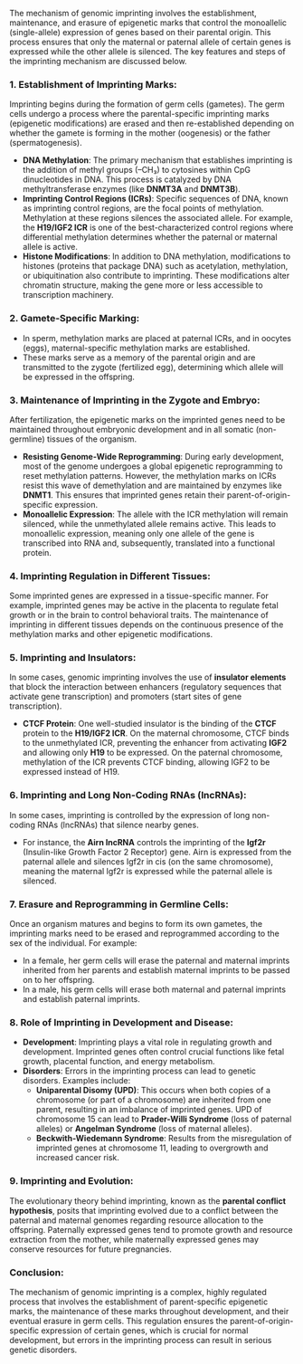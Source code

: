 The mechanism of genomic imprinting involves the establishment, maintenance, and erasure of epigenetic marks that control the monoallelic (single-allele) expression of genes based on their parental origin. This process ensures that only the maternal or paternal allele of certain genes is expressed while the other allele is silenced. The key features and steps of the imprinting mechanism are discussed below.

### 1. **Establishment of Imprinting Marks:**
Imprinting begins during the formation of germ cells (gametes). The germ cells undergo a process where the parental-specific imprinting marks (epigenetic modifications) are erased and then re-established depending on whether the gamete is forming in the mother (oogenesis) or the father (spermatogenesis).

- **DNA Methylation**: The primary mechanism that establishes imprinting is the addition of methyl groups (–CH₃) to cytosines within CpG dinucleotides in DNA. This process is catalyzed by DNA methyltransferase enzymes (like **DNMT3A** and **DNMT3B**).
- **Imprinting Control Regions (ICRs)**: Specific sequences of DNA, known as imprinting control regions, are the focal points of methylation. Methylation at these regions silences the associated allele. For example, the **H19/IGF2 ICR** is one of the best-characterized control regions where differential methylation determines whether the paternal or maternal allele is active.
- **Histone Modifications**: In addition to DNA methylation, modifications to histones (proteins that package DNA) such as acetylation, methylation, or ubiquitination also contribute to imprinting. These modifications alter chromatin structure, making the gene more or less accessible to transcription machinery.

### 2. **Gamete-Specific Marking:**
- In sperm, methylation marks are placed at paternal ICRs, and in oocytes (eggs), maternal-specific methylation marks are established.
- These marks serve as a memory of the parental origin and are transmitted to the zygote (fertilized egg), determining which allele will be expressed in the offspring.

### 3. **Maintenance of Imprinting in the Zygote and Embryo:**
After fertilization, the epigenetic marks on the imprinted genes need to be maintained throughout embryonic development and in all somatic (non-germline) tissues of the organism.

- **Resisting Genome-Wide Reprogramming**: During early development, most of the genome undergoes a global epigenetic reprogramming to reset methylation patterns. However, the methylation marks on ICRs resist this wave of demethylation and are maintained by enzymes like **DNMT1**. This ensures that imprinted genes retain their parent-of-origin-specific expression.
- **Monoallelic Expression**: The allele with the ICR methylation will remain silenced, while the unmethylated allele remains active. This leads to monoallelic expression, meaning only one allele of the gene is transcribed into RNA and, subsequently, translated into a functional protein.

### 4. **Imprinting Regulation in Different Tissues:**
Some imprinted genes are expressed in a tissue-specific manner. For example, imprinted genes may be active in the placenta to regulate fetal growth or in the brain to control behavioral traits. The maintenance of imprinting in different tissues depends on the continuous presence of the methylation marks and other epigenetic modifications.

### 5. **Imprinting and Insulators:**
In some cases, genomic imprinting involves the use of **insulator elements** that block the interaction between enhancers (regulatory sequences that activate gene transcription) and promoters (start sites of gene transcription).

- **CTCF Protein**: One well-studied insulator is the binding of the **CTCF** protein to the **H19/IGF2 ICR**. On the maternal chromosome, CTCF binds to the unmethylated ICR, preventing the enhancer from activating **IGF2** and allowing only **H19** to be expressed. On the paternal chromosome, methylation of the ICR prevents CTCF binding, allowing IGF2 to be expressed instead of H19.

### 6. **Imprinting and Long Non-Coding RNAs (lncRNAs):**
In some cases, imprinting is controlled by the expression of long non-coding RNAs (lncRNAs) that silence nearby genes.

- For instance, the **Airn lncRNA** controls the imprinting of the **Igf2r** (Insulin-like Growth Factor 2 Receptor) gene. Airn is expressed from the paternal allele and silences Igf2r in cis (on the same chromosome), meaning the maternal Igf2r is expressed while the paternal allele is silenced.

### 7. **Erasure and Reprogramming in Germline Cells:**
Once an organism matures and begins to form its own gametes, the imprinting marks need to be erased and reprogrammed according to the sex of the individual. For example:
- In a female, her germ cells will erase the paternal and maternal imprints inherited from her parents and establish maternal imprints to be passed on to her offspring.
- In a male, his germ cells will erase both maternal and paternal imprints and establish paternal imprints.

### 8. **Role of Imprinting in Development and Disease:**
- **Development**: Imprinting plays a vital role in regulating growth and development. Imprinted genes often control crucial functions like fetal growth, placental function, and energy metabolism.
- **Disorders**: Errors in the imprinting process can lead to genetic disorders. Examples include:
   - **Uniparental Disomy (UPD)**: This occurs when both copies of a chromosome (or part of a chromosome) are inherited from one parent, resulting in an imbalance of imprinted genes. UPD of chromosome 15 can lead to **Prader-Willi Syndrome** (loss of paternal alleles) or **Angelman Syndrome** (loss of maternal alleles).
   - **Beckwith-Wiedemann Syndrome**: Results from the misregulation of imprinted genes at chromosome 11, leading to overgrowth and increased cancer risk.

### 9. **Imprinting and Evolution:**
The evolutionary theory behind imprinting, known as the **parental conflict hypothesis**, posits that imprinting evolved due to a conflict between the paternal and maternal genomes regarding resource allocation to the offspring. Paternally expressed genes tend to promote growth and resource extraction from the mother, while maternally expressed genes may conserve resources for future pregnancies.

### Conclusion:
The mechanism of genomic imprinting is a complex, highly regulated process that involves the establishment of parent-specific epigenetic marks, the maintenance of these marks throughout development, and their eventual erasure in germ cells. This regulation ensures the parent-of-origin-specific expression of certain genes, which is crucial for normal development, but errors in the imprinting process can result in serious genetic disorders.